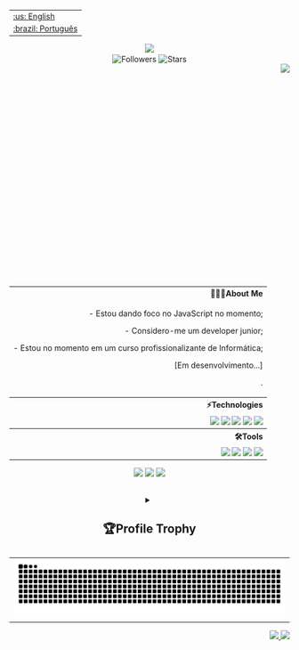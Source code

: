 
<table align="right">
 	<tr>
		<td>
			<a href="">:us: English</a>
		</td>
	</tr>
 	<tr>
		<td>
			<a href="">:brazil: Português</a>
		</td>
	</tr>
</table>
<h2></h2>
<header> 
	<div align = "center">
		<img src = "https://readme-typing-svg.herokuapp.com/?color=ff1659&size=35&center=true&vCenter=true&width=1000&lines=HELLO,+I'm+Dev+SaLLein_;I'm+16+years+old_;I+from+Brasil,+CE_;I+study+Informática_+;Be+Welcome!+:%29_" />
	</div>
		<section alignn= 'right'>
			<img src="https://komarev.com/ghpvc/?username=devsallein&label=Profile%20views&color=ff33ff&style=flat" alt="Followers" />
			<img src="https://img.shields.io/github/stars/DevSaLLein?affiliations=OWNER%2CCOLLABORATOR&color=ff33ff&style=flat" alt="Stars"/>
		</section>
	<section>
		<img src = "https://raw.githubusercontent.com/gist/DevSaLLein/d5fef3102b68c5cc66a9c92a10c87e9d/raw/f1bfb468a4acd72370114cc77735683e706c7cf9/card.svg" height="400px" align = "right"/>
	</section>	 
</header>
<main align = "right">
	<table>
		<tr> 
			<th> 
				👨🏻‍💻About Me  
			</th>
		</tr>
		<tr>
			<td>
				<p>- Estou dando foco no JavaScript no momento; </p>
				<p>- Considero-me um developer junior; </p>
				<p>- Estou no momento em um curso profissionalizante de Informática; </p>
				<p> [Em desenvolvimento...] </p>
				<p>.</p
			</td>
		</tr>
		<tr>
			<th>
				⚡Technologies
		</tr>
			</th>	
		<tr> 
			<td>	
				<img src="https://img.shields.io/badge/-Git-0D1117?style=for-the-badge&logo=git&&logoColor=&labelColor=0D1117"/>	
				<img src="https://img.shields.io/badge/-CSS-0D1117?style=for-the-badge&logo=CSS3&logoColor=1572B6&labelColor=0D1117"/>
				<img src="https://img.shields.io/badge/-JavaScript-0D1117?style=for-the-badge&logo=JavaScript&logoColor=&labelColor=0D1117"/>
				<img src="https://img.shields.io/badge/-HTML-0D1117?style=for-the-badge&logo=HTML5&logoColor=&labelColor=0D1117"/>
				<img src="https://img.shields.io/badge/-PHP-0D1117?style=for-the-badge&logo=PHP&&logoColor=&labelColor=0D1117"/>
			</td>
		</tr>
		<tr> 
			<th>
				🛠Tools
			</th>
		</tr>
		<tr>
			<td>
			   <img src="https://img.shields.io/badge/-GitHub-0D1117?style=for-the-badge&logo=github&logoColor=&labelColor=0D1117"/>
			   <img src = 'https://img.shields.io/badge/-Windows-0D1117?style=for-the-badge&logo=windows&labelColor=0D1117'/>
			   <img src="https://img.shields.io/badge/-Visual%20Studio%20Code-0D1117?style=for-the-badge&logo=visual-studio- code&logoColor=007ACC&labelColor=0D1117"/>
			   <img src="https://img.shields.io/badge/-Edge-0D1117?style=for-the-badge&logo=Microsoft-edge&&logoColor=007ACC&labelColor=0D1117"/>
			</td>
		</tr>
	</table>
	<section align='center'>
		<img width="33%" src="https://github-readme-stats.vercel.app/api/top-langs/?username=DevSaLLein&layout=compact&hide_border=true&&theme=dracula"/>
		<img width="33%" src="https://github-readme-stats.vercel.app/api?username=DevSaLLein&layout=compact&hide_border=true&&theme=dracula"/>
		<img width="33%" src="https://github-readme-streak-stats.herokuapp.com/?user=DevSaLLein&layout=compact&hide_border=true&&theme=dracula"/>
	</section>
</main>	
<footer>
	<h2></h2>
	<details align='center'>
 		<summary>
			<h2> 🏆Profile Trophy </h2>
		</summary>
		<img src="https://github-profile-trophy.vercel.app/?username=DevSaLLein&column=6&theme=onedark&margin-w=5&margin-h=5" width='750px'/>
	</details>
	<div name='Cobrinha'>
		<table align='center'>
  			<tr><td><img src="https://github.com/DevSaLLein/DevSaLLein/blob/output/github-contribution-grid-snake.svg" width="100%" ></td></tr>
		</table>
	</div>
	<section align ="right">
		<a href="https://www.instagram.com/labrysinfo_student/" target="_blank">
			<img src="https://img.shields.io/badge/-@labrysinfo-%23E4405F?style=for-the-badge&logo=instagram&logoColor=white"/>
		</a>
		<a href="https://www.linkedin.com/in/isaac-lima-de-andrade-6a661524b/" target="_blank">
			<img src="https://img.shields.io/badge/IsaacLima-%230077B5.svg?&style=for-the-badge&logo=linkedin&logoColor=white"/>	
		</a>	
	</section>
</footer>

 <!--
		ONDAS
<img width=100% src="https://capsule-render.vercel.app/api?type=waving&color=ffc0cb&height=120&section=header"/>


<main>
	<h2> Profile Trophy 🏆</h2>
	<img src="https://github-profile-trophy.vercel.app/?username=DevSaLLein&column=6&theme=dracula&margin-w=5&margin-h=5" width='50%' height='100%'/>	
</main>


		GIFs
	<img src = "https://camo.githubusercontent.com/5ddf73ad3a205111cf8c686f687fc216c2946a75005718c8da5b837ad9de78c9/68747470733a2f2f7468756d62732e6766796361742e636f6d2f4576696c4e657874446576696c666973682d736d616c6c2e676966" aligh= "right" width="100px" height= "100px"/>
	<img src="https://developers.giphy.com/branch/master/static/api-512d36c09662682717108a38bbb5c57d.gif" width="480"/>
	<img src="https://developers.giphy.com/branch/master/static/api-512d36c09662682717108a38bbb5c57d.gif" width="480"/>


		HI
	<h1 align="left">Hi <img src="https://raw.githubusercontent.com/kaueMarques/kaueMarques/master/hi.gif" height="30px">, I'm  Labrys SaLLein</h1>
	
	<a href="www.instagram.com" target="_blank"><img src="https://img.shields.io/badge/-Instagram-%23E4405F?style=for-the-badge&logo=instagram&logoColor=white"</a>

		Contribuição
	<img src="https://activity-graph.herokuapp.com/graph?username=DevSaLLein&theme=gotham&hide_border=true&area=true">

	### Other Knowledge:
	<img src="https://img.shields.io/badge/-python-0D1117?style=for-the-badge&logo=python&logoColor=1572B6&labelColor=0D1117">	
	![MySQL](https://img.shields.io/badge/-mysql-0D1117?style=for-the-badge&logo=mysql&labelColor=0D1117)&nbsp;
	![Figma](https://img.shields.io/badge/-figma-0D1117?style=for-the-badge&logo=figma&labelColor=0D1117)&nbsp;
	[React](https://img.shields.io/badge/react-%2320232a.svg?style=for-the-badge&logo=react&logoColor=%2361DAFB)

 		Número de visitantes
	<img alt="visitors counter" src="https://profile-counter.glitch.me/isyuricunha/count.svg">
-->
